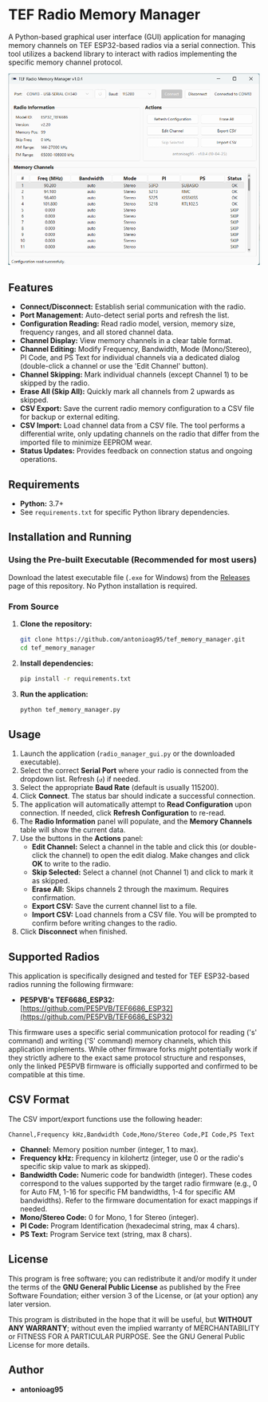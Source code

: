 # TEF Radio Memory Manager

A Python-based graphical user interface (GUI) application for managing memory channels on TEF ESP32-based radios via a serial connection. This tool utilizes a backend library to interact with radios implementing the specific memory channel protocol.

<p align="center">
  <img src="tef_radio_manager_screenshot.png" width="600" title="GUI Screenshot">
</p>

## Features

*   **Connect/Disconnect:** Establish serial communication with the radio.
*   **Port Management:** Auto-detect serial ports and refresh the list.
*   **Configuration Reading:** Read radio model, version, memory size, frequency ranges, and all stored channel data.
*   **Channel Display:** View memory channels in a clear table format.
*   **Channel Editing:** Modify Frequency, Bandwidth, Mode (Mono/Stereo), PI Code, and PS Text for individual channels via a dedicated dialog (double-click a channel or use the 'Edit Channel' button).
*   **Channel Skipping:** Mark individual channels (except Channel 1) to be skipped by the radio.
*   **Erase All (Skip All):** Quickly mark all channels from 2 upwards as skipped.
*   **CSV Export:** Save the current radio memory configuration to a CSV file for backup or external editing.
*   **CSV Import:** Load channel data from a CSV file. The tool performs a differential write, only updating channels on the radio that differ from the imported file to minimize EEPROM wear.
*   **Status Updates:** Provides feedback on connection status and ongoing operations.

## Requirements

*   **Python:** 3.7+
*   See `requirements.txt` for specific Python library dependencies.

## Installation and Running

### Using the Pre-built Executable (Recommended for most users)

Download the latest executable file (`.exe` for Windows) from the [Releases](https://github.com/antonioag95/tef_memory_manager/releases) page of this repository. No Python installation is required.

### From Source

1.  **Clone the repository:**
    ```bash
    git clone https://github.com/antonioag95/tef_memory_manager.git
    cd tef_memory_manager
    ```
2.  **Install dependencies:**
    ```bash
    pip install -r requirements.txt
    ```
3.  **Run the application:**
    ```bash
    python tef_memory_manager.py
    ```

## Usage

1.  Launch the application (`radio_manager_gui.py` or the downloaded executable).
2.  Select the correct **Serial Port** where your radio is connected from the dropdown list. Refresh (`↺`) if needed.
3.  Select the appropriate **Baud Rate** (default is usually 115200).
4.  Click **Connect**. The status bar should indicate a successful connection.
5.  The application will automatically attempt to **Read Configuration** upon connection. If needed, click **Refresh Configuration** to re-read.
6.  The **Radio Information** panel will populate, and the **Memory Channels** table will show the current data.
7.  Use the buttons in the **Actions** panel:
    *   **Edit Channel:** Select a channel in the table and click this (or double-click the channel) to open the edit dialog. Make changes and click **OK** to write to the radio.
    *   **Skip Selected:** Select a channel (not Channel 1) and click to mark it as skipped.
    *   **Erase All:** Skips channels 2 through the maximum. Requires confirmation.
    *   **Export CSV:** Save the current channel list to a file.
    *   **Import CSV:** Load channels from a CSV file. You will be prompted to confirm before writing changes to the radio.
8.  Click **Disconnect** when finished.

## Supported Radios

This application is specifically designed and tested for TEF ESP32-based radios running the following firmware:

*   **PE5PVB's TEF6686_ESP32:** [https://github.com/PE5PVB/TEF6686_ESP32](https://github.com/PE5PVB/TEF6686_ESP32)

This firmware uses a specific serial communication protocol for reading ('s' command) and writing ('S' command) memory channels, which this application implements. While other firmware forks *might* potentially work if they strictly adhere to the exact same protocol structure and responses, only the linked PE5PVB firmware is officially supported and confirmed to be compatible at this time.

## CSV Format

The CSV import/export functions use the following header:

```csv
Channel,Frequency kHz,Bandwidth Code,Mono/Stereo Code,PI Code,PS Text
```

*   **Channel:** Memory position number (integer, 1 to max).
*   **Frequency kHz:** Frequency in kilohertz (integer, use 0 or the radio's specific skip value to mark as skipped).
*   **Bandwidth Code:** Numeric code for bandwidth (integer). These codes correspond to the values supported by the target radio firmware (e.g., 0 for Auto FM, 1-16 for specific FM bandwidths, 1-4 for specific AM bandwidths). Refer to the firmware documentation for exact mappings if needed.
*   **Mono/Stereo Code:** 0 for Mono, 1 for Stereo (integer).
*   **PI Code:** Program Identification (hexadecimal string, max 4 chars).
*   **PS Text:** Program Service text (string, max 8 chars).

## License

This program is free software; you can redistribute it and/or modify it under the terms of the **GNU General Public License** as published by the Free Software Foundation; either version 3 of the License, or (at your option) any later version.

This program is distributed in the hope that it will be useful, but **WITHOUT ANY WARRANTY**; without even the implied warranty of MERCHANTABILITY or FITNESS FOR A PARTICULAR PURPOSE. See the GNU General Public License for more details.

## Author

*   **antonioag95**
